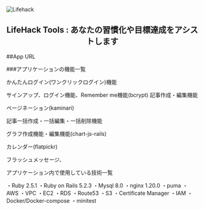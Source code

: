 ![Lifehack](https://user-images.githubusercontent.com/61527476/113125422-89647300-9251-11eb-8811-a81b9d310f9a.png)

<h2 align="center">LifeHack Tools : あなたの習慣化や目標達成をアシストします</h2>

##App URL

###アプリケーションの機能一覧

かんたんログイン(ワンクリックログイン)機能

サインアップ、ログイン機能、Remember me機能(bcrypt)
記事作成・編集機能

ページネーション(kaminari)

記事一括作成・一括編集・一括削除機能

グラフ作成機能・編集機能(chart-js-rails)

カレンダー(flatpickr)

フラッシュメッセージ、

アプリケーション内で使用している技術一覧

・Ruby 2.5.1 ・Ruby on Rails 5.2.3 ・Mysql 8.0 ・nginx 1.20.0 ・puma ・AWS ・VPC ・EC2 ・RDS ・Route53 ・S3 ・Certificate Manager ・IAM ・Docker/Docker-compose ・minitest
